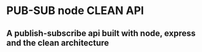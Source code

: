 # PUB-SUB node CLEAN API

## A publish-subscribe api built with node, express and the clean architecture
